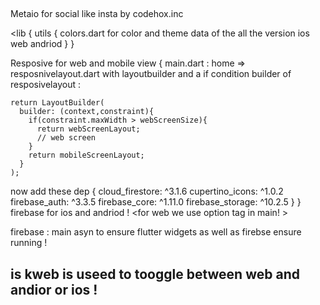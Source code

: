 ## 
Metaio for social like insta by codehox.inc 


<lib 
    {
        utils {
            colors.dart for color and theme data of the all the version ios web andriod 
        }
    }

>
Resposive for web and mobile view 
{
    main.dart : home => resposnivelayout.dart with layoutbuilder and a if condition 
    builder of resposivelayout : 

    return LayoutBuilder(
      builder: (context,constraint){
        if(constraint.maxWidth > webScreenSize){
          return webScreenLayout;
          // web screen
        }
        return mobileScreenLayout;
      }
    );
now add these dep {
    cloud_firestore: ^3.1.6
    cupertino_icons: ^1.0.2
    firebase_auth: ^3.3.5
    firebase_core: ^1.11.0
    firebase_storage: ^10.2.5
}
}
 firebase for ios and andriod ! 
 <for web we use option tag in main! >

firebase : 
main asyn to ensure flutter widgets as well as firebse ensure running ! 


## is kweb is useed to tooggle between web and andior or ios ! 


